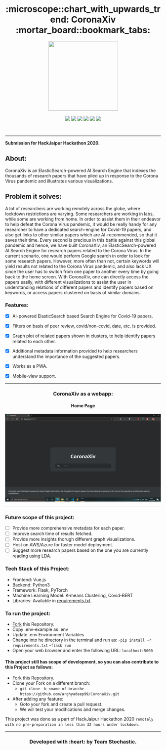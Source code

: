 
<h1 align="center">:microscope::chart_with_upwards_trend: CoronaXiv :mortar_board::bookmark_tabs:</h1>

<div align="center">

<img src="https://i.ibb.co/Hq8NTn3/coronaxiv-logo.png" width=225px height=225px/>

<br>

[![](https://img.shields.io/badge/Made_with-Flask-red?style=for-the-badge&logo=flask)](https://flask.palletsprojects.com/en/1.1.x/)
[![](https://img.shields.io/badge/Made_with-Python3-red?style=for-the-badge&logo=python)](https://www.python.org/ "Python3")
[![](https://img.shields.io/badge/Made_with-PyTorch-red?style=for-the-badge&logo=pytorch)](https://www.pytorch.org/ "PyTorch")
[![](https://img.shields.io/badge/Made_with-ElasticSearch-red?style=for-the-badge&logo=elasticsearch)](https://www.elastic.co/ "Elastic Search")
[![](https://img.shields.io/badge/Made_with-Vue.js-red?style=for-the-badge&logo=vue.js)](https://www.vue.js/ "Vue.js")
[![](https://img.shields.io/badge/Deployed_on-Heroku-red?style=for-the-badge&logo=heroku)](https://www.heroku.com/  "Heroku")

<br>

</div>

---

<b>Submission for HackJaipur Hackathon 2020.</b> 

<h2>About:</h2>

CoronaXiv is an ElasticSearch-powered AI Search Engine that indexes the thousands of research papers that have piled up in response to the Corona Virus pandemic and illustrates various visualizations.

<h2>Problem it solves:</h2>

A lot of researchers are working remotely across the globe, where lockdown restrictions are varying. Some researchers are working in labs, while some are working from home. In order to assist them in their endeavor to help defeat the Corona Virus pandemic, it would be really handy for any researcher to have a dedicated search-engine for Covid-19 papers, and also get links to other similar papers which are AI-recommended, so that it saves their time. Every second is precious in this battle against this global pandemic and hence, we have built CoronaXiv, an ElasticSearch-powered AI Search Engine for research papers related to the Corona Virus. 
In the current scenario, one would perform Google search in order to look for some research papers. However, more often than not, certain keywords will yield results not related to the Corona Virus pandemic, and also lack UX since the user has to switch from one paper to another every time by going back to the home screen. With CoronaXiv, one can directly access the papers easily, with different visualizations to assist the user in understanding relations of different papers and identify papers based on keywords, or access papers clustered on basis of similar domains. 

### Features:

* [x] AI-powered ElasticSearch based Search Engine for Covid-19 papers. 
* [x] Filters on basis of peer review, covid/non-covid, date, etc. is provided. 
* [x] Graph plot of related papers shown in clusters, to help identify papers related to each other.  
* [x] Additional metadata information provided to help researchers understand the importance of the suggested papers.  
* [x] Works as a PWA. 
* [x] Mobile-view support.


---

<h3 align="center">CoronaXiv as a webapp:</h3>

<div align="center">
<h4 align="center">Home Page</h4>
<img src="./screenshots/ss1.png" width=900px/>
<br>
</div>

---


### Future scope of this project:

* [ ] Provide more comprehensive metadata for each paper. 
* [ ] Improve search time of results fetched. 
* [ ] Provide more insights thorugh different graph visualizations. 
* [ ] Host on AWS/Azure for faster model deployment.
* [ ] Suggest more research papers based on the one you are currently reading using LDA.

### Tech Stack of this Project:

* Frontend: Vue.js
* Backend: Python3
* Framework: Flask, PyTorch
* Machine Learning Model: K-means Clustering, Covid-BERT
* Libraries: Available in [requirements.txt](https://github.com/arghyadeep99/CoronaXiv/blob/master/requirements.txt).

### To run the project:

* [Fork](https://github.com/arghyadeep99/CoronaXiv) this Repository.
* Copy .env-example as .env
* Update .env Environment Variables
* Change into he directory in the terminal and run as:
  -`pip install -r requirements.txt`
  -`flask run`
* Open your web browser and enter the following URL:
`localhost:5000`


#### This project still has scope of development, so you can also contribute to this Project as follows:
* [Fork](https://github.com/nachiketbhuta/exsports-analytics) this Repository.
* Clone your Fork on a different branch:
	* `git clone -b <name-of-branch> https://github.com/arghyadeep99/CoronaXiv.git`
* After adding any feature:
	* Goto your fork and create a pull request.
	* We will test your modifications and merge changes.

This project was done as a part of HackJaipur Hackathon 2020 `remotely with no pre-preparation in less than 32 hours under lockdown.`

---
<h3 align="center"><b>Developed with :heart: by Team Stochastic.</b></h1>
